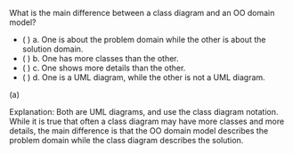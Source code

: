 <panel header="{{ icon_Q_A }} Difference between a class diagram and an OO domain model?">
<question>

What is the main difference between a class diagram and an OO domain model?

- ( ) a. One is about the problem domain while the other is about the solution domain.
- ( ) b. One has more classes than the other.
- ( ) c. One shows more details than the other.
- ( ) d. One is a UML diagram, while the other is not a UML diagram.

<div slot="answer">

(a)

Explanation: Both are UML diagrams, and use the class diagram notation. While it is true that often a class diagram may have more classes and more details, the main difference is that the OO domain model describes the problem domain while the class diagram describes the solution.

</div>
</question>
</panel>
